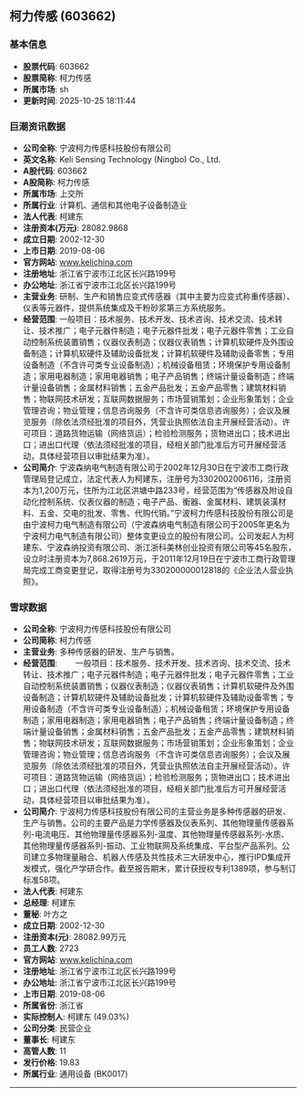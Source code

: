 ## 柯力传感 (603662)

### 基本信息

- **股票代码**: 603662
- **股票简称**: 柯力传感
- **所属市场**: sh
- **更新时间**: 2025-10-25 18:11:44

### 巨潮资讯数据

- **公司全称**: 宁波柯力传感科技股份有限公司
- **英文名称**: Keli Sensing Technology (Ningbo) Co., Ltd.
- **A股代码**: 603662
- **A股简称**: 柯力传感
- **所属市场**: 上交所
- **所属行业**: 计算机、通信和其他电子设备制造业
- **法人代表**: 柯建东
- **注册资本(万元)**: 28082.9868
- **成立日期**: 2002-12-30
- **上市日期**: 2019-08-06
- **官方网站**: www.kelichina.com
- **注册地址**: 浙江省宁波市江北区长兴路199号
- **办公地址**: 浙江省宁波市江北区长兴路199号
- **主营业务**: 研制、生产和销售应变式传感器（其中主要为应变式称重传感器）、仪表等元器件，提供系统集成及干粉砂浆第三方系统服务。
- **经营范围**: 一般项目：技术服务、技术开发、技术咨询、技术交流、技术转让、技术推广；电子元器件制造；电子元器件批发；电子元器件零售；工业自动控制系统装置销售；仪器仪表制造；仪器仪表销售；计算机软硬件及外围设备制造；计算机软硬件及辅助设备批发；计算机软硬件及辅助设备零售；专用设备制造（不含许可类专业设备制造）；机械设备租赁；环境保护专用设备制造；家用电器制造；家用电器销售；电子产品销售；终端计量设备制造；终端计量设备销售；金属材料销售；五金产品批发；五金产品零售；建筑材料销售；物联网技术研发；互联网数据服务；市场营销策划；企业形象策划；企业管理咨询；物业管理；信息咨询服务（不含许可类信息咨询服务）；会议及展览服务（除依法须经批准的项目外，凭营业执照依法自主开展经营活动）。许可项目：道路货物运输（网络货运）；检验检测服务；货物进出口；技术进出口；进出口代理（依法须经批准的项目，经相关部门批准后方可开展经营活动，具体经营项目以审批结果为准）。
- **公司简介**: 宁波森纳电气制造有限公司于2002年12月30日在宁波市工商行政管理局登记成立，法定代表人为柯建东，注册号为3302002006116，注册资本为1,200万元，住所为江北区洪塘中路233号，经营范围为“传感器及附设自动化控制系统、仪表仪器的制造；电子产品、衡器、金属材料、建筑装潢材料、五金、交电的批发、零售、代购代销。”宁波柯力传感科技股份有限公司是由宁波柯力电气制造有限公司（宁波森纳电气制造有限公司于2005年更名为宁波柯力电气制造有限公司）整体变更设立的股份有限公司。公司发起人为柯建东、宁波森纳投资有限公司、浙江浙科美林创业投资有限公司等45名股东，设立时注册资本为7,868.2619万元，于2011年12月19日在宁波市工商行政管理局完成工商变更登记，取得注册号为330200000012818的《企业法人营业执照》。

### 雪球数据

- **公司全称**: 宁波柯力传感科技股份有限公司
- **公司简称**: 柯力传感
- **主营业务**: 多种传感器的研发、生产与销售。
- **经营范围**: 　　一般项目：技术服务、技术开发、技术咨询、技术交流、技术转让、技术推广；电子元器件制造；电子元器件批发；电子元器件零售；工业自动控制系统装置销售；仪器仪表制造；仪器仪表销售；计算机软硬件及外围设备制造；计算机软硬件及辅助设备批发；计算机软硬件及辅助设备零售；专用设备制造（不含许可类专业设备制造）；机械设备租赁；环境保护专用设备制造；家用电器制造；家用电器销售；电子产品销售；终端计量设备制造；终端计量设备销售；金属材料销售；五金产品批发；五金产品零售；建筑材料销售；物联网技术研发；互联网数据服务；市场营销策划；企业形象策划；企业管理咨询；物业管理；信息咨询服务（不含许可类信息咨询服务）；会议及展览服务（除依法须经批准的项目外，凭营业执照依法自主开展经营活动）。许可项目：道路货物运输（网络货运）；检验检测服务；货物进出口；技术进出口；进出口代理（依法须经批准的项目，经相关部门批准后方可开展经营活动，具体经营项目以审批结果为准）。
- **公司简介**: 宁波柯力传感科技股份有限公司的主营业务是多种传感器的研发、生产与销售。公司的主要产品是力学传感器及仪表系列、其他物理量传感器系列-电流电压、其他物理量传感器系列-温度、其他物理量传感器系列-水质、其他物理量传感器系列-振动、工业物联网及系统集成、平台型产品系列。公司建立多物理量融合、机器人传感及共性技术三大研发中心，推行IPD集成开发模式，强化产学研合作。截至报告期末，累计获授权专利1389项，参与制订标准58项。
- **法人代表**: 柯建东
- **总经理**: 柯建东
- **董秘**: 叶方之
- **成立日期**: 2002-12-30
- **注册资本(元)**: 28082.99万元
- **员工人数**: 2723
- **官方网站**: www.kelichina.com
- **注册地址**: 浙江省宁波市江北区长兴路199号
- **办公地址**: 浙江省宁波市江北区长兴路199号
- **上市日期**: 2019-08-06
- **所属省份**: 浙江省
- **实际控制人**: 柯建东 (49.03%)
- **公司分类**: 民营企业
- **董事长**: 柯建东
- **高管人数**: 11
- **发行价格**: 19.83
- **所属行业**: 通用设备 (BK0017)

---